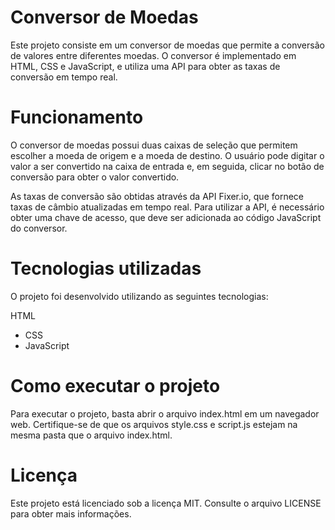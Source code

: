 <h1>Conversor de Moedas</h1>
Este projeto consiste em um conversor de moedas que permite a conversão de valores entre diferentes moedas. O conversor é implementado em HTML, CSS e JavaScript, e utiliza uma API para obter as taxas de conversão em tempo real.

<h1>Funcionamento</h1>
O conversor de moedas possui duas caixas de seleção que permitem escolher a moeda de origem e a moeda de destino. O usuário pode digitar o valor a ser convertido na caixa de entrada e, em seguida, clicar no botão de conversão para obter o valor convertido.

As taxas de conversão são obtidas através da API Fixer.io, que fornece taxas de câmbio atualizadas em tempo real. Para utilizar a API, é necessário obter uma chave de acesso, que deve ser adicionada ao código JavaScript do conversor.

<h1>Tecnologias utilizadas</h1>
O projeto foi desenvolvido utilizando as seguintes tecnologias:

HTML
- CSS
- JavaScript

<h1>Como executar o projeto</h1>
Para executar o projeto, basta abrir o arquivo index.html em um navegador web. Certifique-se de que os arquivos style.css e script.js estejam na mesma pasta que o arquivo index.html.

<h1>Licença</h1>
Este projeto está licenciado sob a licença MIT. Consulte o arquivo LICENSE para obter mais informações.
